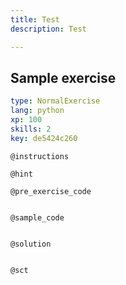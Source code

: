 ```yaml
---
title: Test
description: Test

---
```

## Sample exercise

```yaml
type: NormalExercise
lang: python
xp: 100
skills: 2
key: de5424c260
```


`@instructions`

`@hint`

`@pre_exercise_code`
```{python}

```

`@sample_code`
```{python}

```

`@solution`
```{python}

```

`@sct`
```{python}

```
